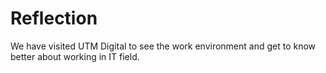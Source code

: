 # Reflection
We have visited UTM Digital to see the work environment and get to know better about working in IT field.
